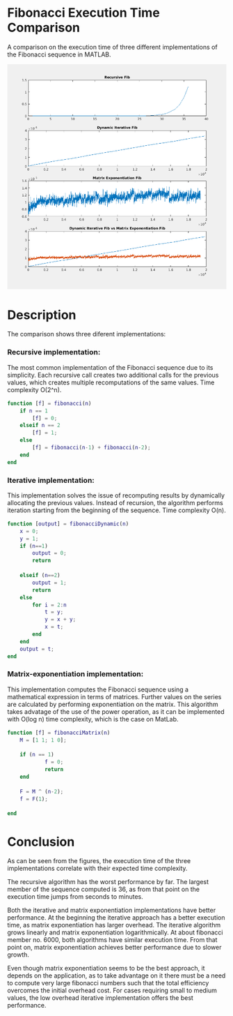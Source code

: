 # Fibonacci Execution Time Comparison
A comparison on the execution time of three different implementations of the Fibonacci sequence in MATLAB.

![Alt text](out/data.PNG?raw=true "Comparison graph")

# Description

The comparison shows three diferent implementations:  

### Recursive implementation:
The most common implementation of the Fibonacci sequence due to its simplicity. Each recursive call creates two additional calls for the previous values, which creates multiple recomputations of the same values. Time complexity O(2^n).
```MATLAB
function [f] = fibonacci(n) 
    if n == 1
        [f] = 0;
    elseif n == 2
        [f] = 1;  
    else
        [f] = fibonacci(n-1) + fibonacci(n-2);
    end
end    
```

### Iterative implementation:
This implementation solves the issue of recomputing results by dynamically allocating the previous values. Instead of recursion, the algorithm performs iteration starting from the beginning of the sequence. Time complexity O(n).
```MATLAB
function [output] = fibonacciDynamic(n)
    x = 0;
    y = 1;
    if (n==1) 
        output = 0;
        return
        
    elseif (n==2) 
        output = 1;
        return
    else 
        for i = 2:n
            t = y;
            y = x + y;
            x = t;
        end
    end
    output = t;
end
```

### Matrix-exponentiation implementation:
This implementation computes the Fibonacci sequence using a mathematical expression in terms of matrices. Further values on the series are calculated by performing exponentiation on the matrix. This algorithm takes advatage of the use of the power operation, as it can be implemented with O(log n) time complexity, which is the case on MatLab.
```MATLAB
function [f] = fibonacciMatrix(n)
    M = [1 1; 1 0];
    
    if (n == 1)
            f = 0;
            return
    end
    
    F = M ^ (n-2);
    f = F(1);   
    
end
```
  
  
# Conclusion
As can be seen from the figures, the execution time of the three implementations correlate with their expected time complexity.

The recursive algorithm has the worst performance by far. The largest member of the sequence computed is 36, as from that point on the execution time jumps from seconds to minutes. 

Both the iterative and matrix exponentiation implementations have better performance. At the beginning the iterative approach has a better execution time, as matrix exponentiation has larger overhead. The iterative algorithm grows linearly and matrix exponentiation logarithmically. At about fibonacci member no. 6000, both algorithms have similar execution time. From that point on, matrix exponentiation achieves better performance due to slower growth. 

Even though matrix exponentiation seems to be the best approach, it depends on the application, as to take advantage on it there must be a need to compute very large fibonacci numbers such that the total efficiency overcomes the initial overhead cost. For cases requiring small to medium values, the low overhead iterative implementation offers the best performance.
